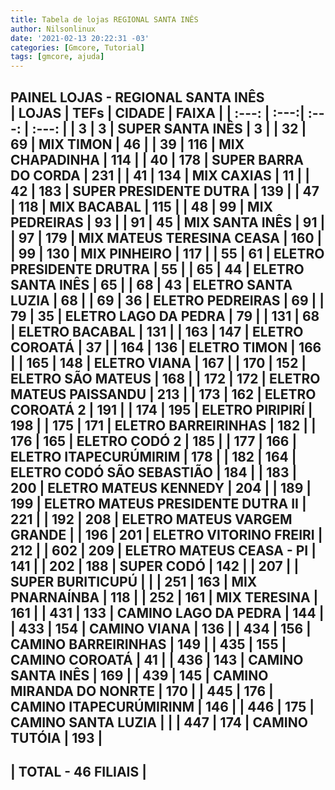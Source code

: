 ```yaml
---
title: Tabela de lojas REGIONAL SANTA INÊS
author: Nilsonlinux
date: '2021-02-13 20:22:31 -03'
categories: [Gmcore, Tutorial]
tags: [gmcore, ajuda]
---
```


**PAINEL LOJAS - REGIONAL SANTA INÊS**  
  | LOJAS | TEFs | CIDADE                            | FAIXA |
  | :---: | :---:| :---:                             | :---: |
  |  3    | 3    | SUPER SANTA INÊS                  |  3    |
  |  32   | 69   | MIX TIMON                         |  46   |
  |  39   | 116  | MIX CHAPADINHA                    |  114  |
  |  40   | 178  | SUPER BARRA DO CORDA              |  231  |
  |  41   | 134  | MIX CAXIAS                        |  11   |
  |  42   | 183  | SUPER PRESIDENTE DUTRA            |  139  |
  |  47   | 118  | MIX BACABAL                       |  115  |
  |  48   | 99   | MIX PEDREIRAS                     |  93   |
  |  91   | 45   | MIX SANTA INÊS                    |  91   |
  |  97   | 179  | MIX MATEUS TERESINA CEASA         |  160  |
  |  99   | 130  | MIX PINHEIRO                      |  117  |
  |  55   | 61   | ELETRO PRESIDENTE DRUTRA          |  55   |
  |  65   | 44   | ELETRO SANTA INÊS                 |  65   |
  |  68   | 43   | ELETRO SANTA LUZIA                |  68   |
  |  69   | 36   | ELETRO PEDREIRAS                  |  69   |
  |  79   | 35   | ELETRO LAGO DA PEDRA              |  79   |
  |  131  | 68   | ELETRO BACABAL                    |  131  |
  |  163  | 147  | ELETRO COROATÁ                    |  37   |
  |  164  | 136  | ELETRO TIMON                      |  166  |
  |  165  | 148  | ELETRO VIANA                      |  167  |
  |  170  | 152  | ELETRO SÃO MATEUS                 |  168  |
  |  172  | 172  | ELETRO MATEUS PAISSANDU           |  213  |
  |  173  | 162  | ELETRO COROATÁ 2                  |  191  |
  |  174  | 195  | ELETRO PIRIPIRÍ                   |  198  |
  |  175  | 171  | ELETRO BARREIRINHAS               |  182  |
  |  176  | 165  | ELETRO CODÓ 2                     |  185  |
  |  177  | 166  | ELETRO ITAPECURÚMIRIM             |  178  |
  |  182  | 164  | ELETRO CODÓ SÃO SEBASTIÃO         |  184  |
  |  183  | 200  | ELETRO MATEUS KENNEDY             |  204  |
  |  189  | 199  | ELETRO MATEUS PRESIDENTE DUTRA II |  221  |
  |  192  | 208  | ELETRO MATEUS VARGEM GRANDE       |
  |  196  | 201  | ELETRO VITORINO FREIRI            |  212  |
  |  602  | 209  | ELETRO MATEUS CEASA - PI          |  141  |
  |  202  | 188  | SUPER CODÓ                        |  142  |
  |  207  |      | SUPER BURITICUPÚ                  |       | 
  |  251  | 163  | MIX PNARNAÍNBA                    |  118  |
  |  252  | 161  | MIX TERESINA                      |  161  |
  |  431  | 133  | CAMINO LAGO DA PEDRA              |  144  |
  |  433  | 154  | CAMINO VIANA                      |  136  |
  |  434  | 156  | CAMINO BARREIRINHAS               |  149  |
  |  435  | 155  | CAMINO COROATÁ                    |  41   |
  |  436  | 143  | CAMINO SANTA INÊS                 |  169  |
  |  439  | 145  | CAMINO MIRANDA DO NONRTE          |  170  |
  |  445  | 176  | CAMINO ITAPECURÚMIRINM            |  146  |
  |  446  | 175  | CAMINO SANTA LUZIA                |       |
  |  447  | 174  | CAMINO TUTÓIA                     |  193  |
  ------------------------------------------------------------
  |                     TOTAL - 46 FILIAIS                   |
  ------------------------------------------------------------ 
                     
